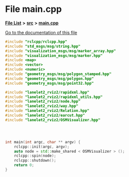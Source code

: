 

# File main.cpp

[**File List**](files.md) **>** [**src**](dir_68267d1309a1af8e8297ef4c3efbcdba.md) **>** [**main.cpp**](main_8cpp.md)

[Go to the documentation of this file](main_8cpp.md)


```C++
#include "rclcpp/rclcpp.hpp"
#include "std_msgs/msg/string.hpp"
#include "visualization_msgs/msg/marker_array.hpp"
#include "visualization_msgs/msg/marker.hpp"
#include <map>
#include <vector>
#include <numeric>
#include "geometry_msgs/msg/polygon_stamped.hpp"
#include "geometry_msgs/msg/polygon.hpp"
#include "geometry_msgs/msg/point32.hpp"

#include "lanelet2_rviz2/rapidxml.hpp"
#include "lanelet2_rviz2/rapidxml_utils.hpp"
#include "lanelet2_rviz2/node.hpp"
#include "lanelet2_rviz2/way.hpp"
#include "lanelet2_rviz2/Relation.hpp"
#include "lanelet2_rviz2/earcut.hpp"
#include "lanelet2_rviz2/OSMVisualizer.hpp"




int main(int argc, char ** argv) {
    rclcpp::init(argc, argv);
    auto node = std::make_shared < OSMVisualizer > ();
    rclcpp::spin(node);
    rclcpp::shutdown();
    return 0;
}
```


